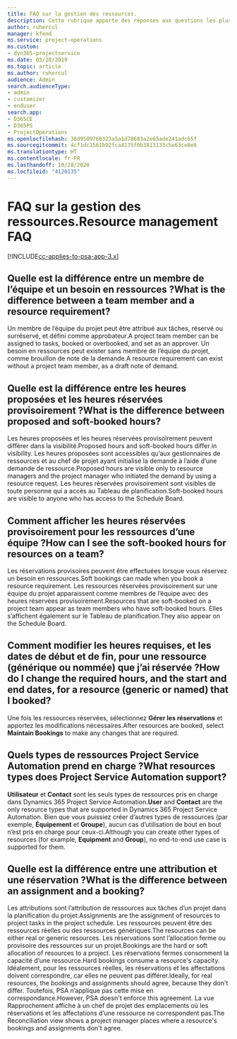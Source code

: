 ```yaml
---
title: FAQ sur la gestion des ressources.
description: Cette rubrique apporte des réponses aux questions les plus fréquemment posées sur la gestion des ressources.
author: ruhercul
manager: kfend
ms.service: project-operations
ms.custom:
- dyn365-projectservice
ms.date: 03/28/2019
ms.topic: article
ms.author: ruhercul
audience: Admin
search.audienceType:
- admin
- customizer
- enduser
search.app:
- D365CE
- D365PS
- ProjectOperations
ms.openlocfilehash: 38d9509768323a5a1d78683a2e65ade241adc65f
ms.sourcegitcommit: 4cf1dc1561b92fca4175f0b3813133c5e63ce8e6
ms.translationtype: HT
ms.contentlocale: fr-FR
ms.lasthandoff: 10/28/2020
ms.locfileid: "4120135"
---
```

# <a name="resource-management-faq"></a><span data-ttu-id="7f3af-103">FAQ sur la gestion des ressources.</span><span class="sxs-lookup"><span data-stu-id="7f3af-103">Resource management FAQ</span></span>

[!INCLUDE[cc-applies-to-psa-app-3.x](../includes/cc-applies-to-psa-app-3x.md)]

## <a name="what-is-the-difference-between-a-team-member-and-a-resource-requirement"></a><span data-ttu-id="7f3af-104">Quelle est la différence entre un membre de l’équipe et un besoin en ressources ?</span><span class="sxs-lookup"><span data-stu-id="7f3af-104">What is the difference between a team member and a resource requirement?</span></span>

<span data-ttu-id="7f3af-105">Un membre de l’équipe du projet peut être attribué aux tâches, réservé ou surréservé, et défini comme approbateur.</span><span class="sxs-lookup"><span data-stu-id="7f3af-105">A project team member can be assigned to tasks, booked or overbooked, and set as an approver.</span></span> <span data-ttu-id="7f3af-106">Un besoin en ressources peut exister sans membre de l’équipe du projet, comme brouillon de note de la demande.</span><span class="sxs-lookup"><span data-stu-id="7f3af-106">A resource requirement can exist without a project team member, as a draft note of demand.</span></span> 

## <a name="what-is-the-difference-between-proposed-and-soft-booked-hours"></a><span data-ttu-id="7f3af-107">Quelle est la différence entre les heures proposées et les heures réservées provisoirement ?</span><span class="sxs-lookup"><span data-stu-id="7f3af-107">What is the difference between proposed and soft-booked hours?</span></span>

<span data-ttu-id="7f3af-108">Les heures proposées et les heures réservées provisoirement peuvent différer dans la visibilité.</span><span class="sxs-lookup"><span data-stu-id="7f3af-108">Proposed hours and soft-booked hours differ in visibility.</span></span> <span data-ttu-id="7f3af-109">Les heures proposées sont accessibles qu’aux gestionnaires de ressources et au chef de projet ayant initialisé la demande à l’aide d’une demande de ressource.</span><span class="sxs-lookup"><span data-stu-id="7f3af-109">Proposed hours are visible only to resource managers and the project manager who initiated the demand by using a resource request.</span></span> <span data-ttu-id="7f3af-110">Les heures réservées provisoirement sont visibles de toute personne qui a accès au Tableau de planification.</span><span class="sxs-lookup"><span data-stu-id="7f3af-110">Soft-booked hours are visible to anyone who has access to the Schedule Board.</span></span>

## <a name="how-can-i-see-the-soft-booked-hours-for-resources-on-a-team"></a><span data-ttu-id="7f3af-111">Comment afficher les heures réservées provisoirement pour les ressources d’une équipe ?</span><span class="sxs-lookup"><span data-stu-id="7f3af-111">How can I see the soft-booked hours for resources on a team?</span></span>

<span data-ttu-id="7f3af-112">Les réservations provisoires peuvent être effectuées lorsque vous réservez un besoin en ressources.</span><span class="sxs-lookup"><span data-stu-id="7f3af-112">Soft bookings can made when you book a resource requirement.</span></span> <span data-ttu-id="7f3af-113">Les ressources réservées provisoirement sur une équipe du projet apparaissent comme membres de l’équipe avec des heures réservées provisoirement.</span><span class="sxs-lookup"><span data-stu-id="7f3af-113">Resources that are soft-booked on a project team appear as team members who have soft-booked hours.</span></span> <span data-ttu-id="7f3af-114">Elles s’affichent également sur le Tableau de planification.</span><span class="sxs-lookup"><span data-stu-id="7f3af-114">They also appear on the Schedule Board.</span></span>

## <a name="how-do-i-change-the-required-hours-and-the-start-and-end-dates-for-a-resource-generic-or-named-that-i-booked"></a><span data-ttu-id="7f3af-115">Comment modifier les heures requises, et les dates de début et de fin, pour une ressource (générique ou nommée) que j’ai réservée ?</span><span class="sxs-lookup"><span data-stu-id="7f3af-115">How do I change the required hours, and the start and end dates, for a resource (generic or named) that I booked?</span></span>

<span data-ttu-id="7f3af-116">Une fois les ressources réservées, sélectionnez **Gérer les réservations** et apportez les modifications nécessaires.</span><span class="sxs-lookup"><span data-stu-id="7f3af-116">After resources are booked, select **Maintain Bookings** to make any changes that are required.</span></span>

## <a name="what-resources-types-does-project-service-automation-support"></a><span data-ttu-id="7f3af-117">Quels types de ressources Project Service Automation prend en charge ?</span><span class="sxs-lookup"><span data-stu-id="7f3af-117">What resources types does Project Service Automation support?</span></span>

<span data-ttu-id="7f3af-118">**Utilisateur** et **Contact** sont les seuls types de ressources pris en charge dans Dynamics 365 Project Service Automation.</span><span class="sxs-lookup"><span data-stu-id="7f3af-118">**User** and **Contact** are the only resource types that are supported in Dynamics 365 Project Service Automation.</span></span> <span data-ttu-id="7f3af-119">Bien que vous puissiez créer d’autres types de ressources (par exemple, **Équipement** et **Groupe**), aucun cas d’utilisation de bout en bout n’est pris en charge pour ceux-ci.</span><span class="sxs-lookup"><span data-stu-id="7f3af-119">Although you can create other types of resources (for example, **Equipment** and **Group**), no end-to-end use case is supported for them.</span></span>

## <a name="what-is-the-difference-between-an-assignment-and-a-booking"></a><span data-ttu-id="7f3af-120">Quelle est la différence entre une attribution et une réservation ?</span><span class="sxs-lookup"><span data-stu-id="7f3af-120">What is the difference between an assignment and a booking?</span></span>

<span data-ttu-id="7f3af-121">Les attributions sont l’attribution de ressources aux tâches d’un projet dans la planification du projet.</span><span class="sxs-lookup"><span data-stu-id="7f3af-121">Assignments are the assignment of resources to project tasks in the project schedule.</span></span> <span data-ttu-id="7f3af-122">Les ressources peuvent être des ressources réelles ou des ressources génériques.</span><span class="sxs-lookup"><span data-stu-id="7f3af-122">The resources can be either real or generic resources.</span></span> <span data-ttu-id="7f3af-123">Les réservations sont l’allocation ferme ou provisoire des ressources sur un projet.</span><span class="sxs-lookup"><span data-stu-id="7f3af-123">Bookings are the hard or soft allocation of resources to a project.</span></span> <span data-ttu-id="7f3af-124">Les réservations fermes consomment la capacité d’une ressource.</span><span class="sxs-lookup"><span data-stu-id="7f3af-124">Hard bookings consume a resource's capacity.</span></span> <span data-ttu-id="7f3af-125">Idéalement, pour les ressources réelles, les réservations et les affectations doivent correspondre, car elles ne peuvent pas différer.</span><span class="sxs-lookup"><span data-stu-id="7f3af-125">Ideally, for real resources, the bookings and assignments should agree, because they don't differ.</span></span> <span data-ttu-id="7f3af-126">Toutefois, PSA n’applique pas cette mise en correspondance.</span><span class="sxs-lookup"><span data-stu-id="7f3af-126">However, PSA doesn't enforce this agreement.</span></span> <span data-ttu-id="7f3af-127">La vue Rapprochement affiche à un chef de projet des emplacements où les réservations et les affectations d’une ressource ne correspondent pas.</span><span class="sxs-lookup"><span data-stu-id="7f3af-127">The Reconciliation view shows a project manager places where a resource's bookings and assignments don't agree.</span></span>
